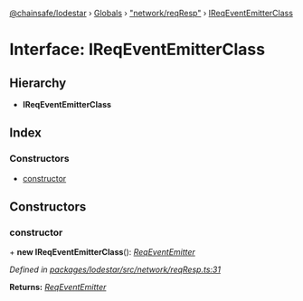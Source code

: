 [@chainsafe/lodestar](../README.md) › [Globals](../globals.md) › ["network/reqResp"](../modules/_network_reqresp_.md) › [IReqEventEmitterClass](_network_reqresp_.ireqeventemitterclass.md)

# Interface: IReqEventEmitterClass

## Hierarchy

* **IReqEventEmitterClass**

## Index

### Constructors

* [constructor](_network_reqresp_.ireqeventemitterclass.md#constructor)

## Constructors

###  constructor

\+ **new IReqEventEmitterClass**(): *[ReqEventEmitter](../modules/_network_interface_.md#reqeventemitter)*

*Defined in [packages/lodestar/src/network/reqResp.ts:31](https://github.com/ChainSafe/lodestar/blob/5eceb6c26/packages/lodestar/src/network/reqResp.ts#L31)*

**Returns:** *[ReqEventEmitter](../modules/_network_interface_.md#reqeventemitter)*
